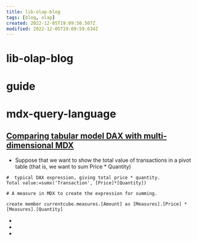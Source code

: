 ```yaml
---
title: lib-olap-blog
tags: [blog, olap]
created: 2022-12-05T19:09:50.507Z
modified: 2022-12-05T19:09:59.634Z
---
```


# lib-olap-blog

# guide

# mdx-query-language

## [Comparing tabular model DAX with multi-dimensional MDX](https://www.wiseowl.co.uk/blog/s1450/dax-versus-mdx.htm)

- Suppose that we want to show the total value of transactions in a pivot table (that is, we want to sum Price * Quantity)

```shell
#  typical DAX expression, giving total price * quantity.
Total value:=sumx('Transaction', [Price]*[Quantity])

# A measure in MDX to create the expression for summing.

create member currentcube.measures.[Amount] as [Measures].[Price] * [Measures].[Quantity]

```

- 
- 
- 
